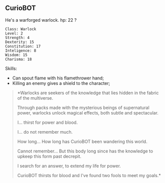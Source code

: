 ## CurioBOT

He's a warforged warlock. 
hp: 22 ?

	Class: Warlock
	Level: 2
	Strength: 4
	Dexterity: 15
	Constitution: 17
	Inteligence: 8
	Wisdom: 15
	Charisma: 18	

Skills:
* Can spout flame with his flamethrower hand;
* Killing an enemy gives a shield to the character;

>*Warlocks are seekers of the knowledge that lies hidden in the fabric of the multiverse. 
>
>Through packs made with the mysterious beings of supernatural power, warlocks unlock magical effects, both subtle and spectacular.
>
>I... thirst for power and blood.
>
>I... do not remember much.
>
>How long... How long has CurioBOT been wandering this world.
>
>Cannot remember... But this body long since has the knowledge to upkeep this form past decrepit.
>
>I search for an answer, to extend my life for power.
>
>CurioBOT thirsts for blood and I've found two fools to meet my goals.*